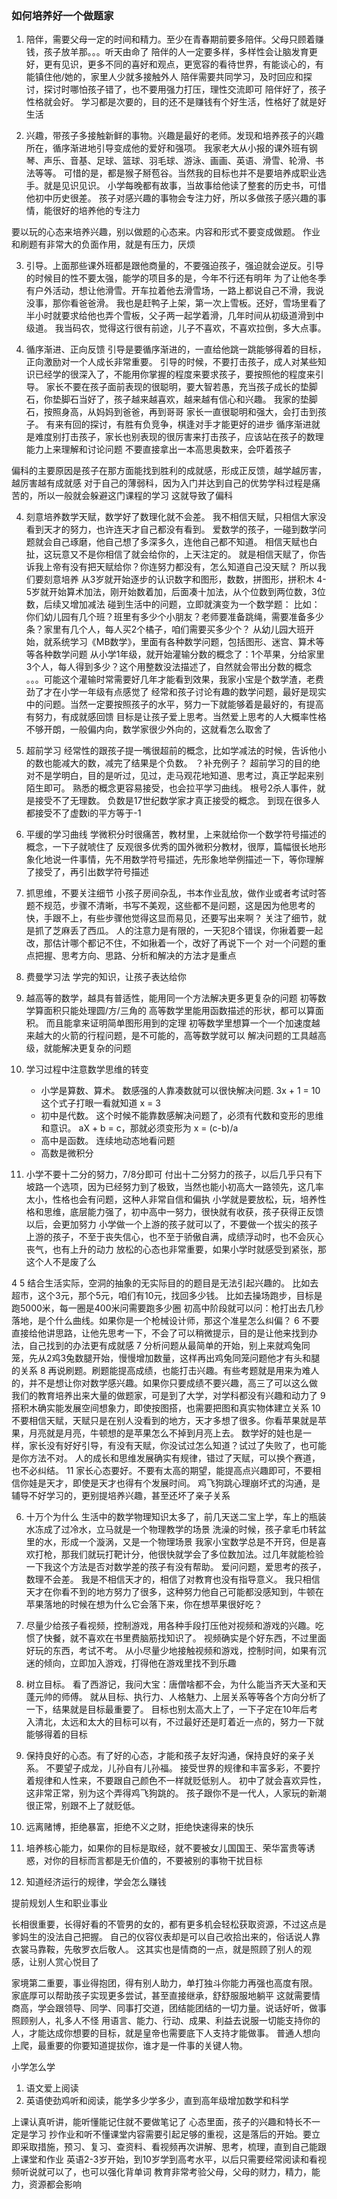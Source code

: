### 如何培养好一个做题家

1. 陪伴，需要父母一定的时间和精力。至少在青春期前要多陪伴。父母只顾着赚钱，孩子放羊那。。。听天由命了
   陪伴的人一定要多样，多样性会让脑发育更好，更有见识，更多不同的喜好和观点，更宽容的看待世界，有能谈心的，有能镇住他/她的，家里人少就多接触外人
   陪伴需要共同学习，及时回应和探讨，探讨时哪怕孩子错了，也不要用强力打压，理性交流即可
   陪伴好了，孩子性格就会好。 学习都是次要的，目的还不是赚钱有个好生活，性格好了就是好生活

2. 兴趣，带孩子多接触新鲜的事物。兴趣是最好的老师。发现和培养孩子的兴趣所在，循序渐进地引导变成他的爱好和强项。
  我家老大从小报的课外班有钢琴、声乐、音基、足球、篮球、羽毛球、游泳、画画、英语、滑雪、轮滑、书法等等。
  可惜的是，都是猴子掰苞谷。当然我的目标也并不是要培养成职业选手。就是见识见识。
  小学每晚都有故事，当故事给他读了整套的历史书，可惜他初中历史很差。
  孩子对感兴趣的事物会专注力好，所以多做孩子感兴趣的事情，能很好的培养他的专注力
  
  要以玩的心态来培养兴趣，别以做题的心态来。内容和形式不要变成做题。
  作业和刷题有非常大的负面作用，就是有压力，厌烦
  
3. 引导。上面那些课外班都是跟他商量的，不要强迫孩子，强迫就会逆反。引导的时候目的性不要太强，能学的项目多的是，今年不行还有明年
   为了让他冬季有户外活动，想让他滑雪。开车拉着他去滑雪场，一路上都说自己不滑，我说没事，那你看爸爸滑。
   我也是赶鸭子上架，第一次上雪板。还好，雪场里看了半小时就要求给他也弄个雪板，父子两一起学着滑，几年时间从初级道滑到中级道。
   我当码农，觉得这行很有前途，儿子不喜欢，不喜欢拉倒，多大点事。
   

4. 循序渐进、正向反馈
	引导是要循序渐进的，一直给他跳一跳能够得着的目标，正向激励对一个人成长非常重要。
	引导的时候，不要打击孩子，成人对某些知识已经学的很深入了，不能用你掌握的程度来要求孩子，要按照他的程度来引导。
	家长不要在孩子面前表现的很聪明，要大智若愚，充当孩子成长的垫脚石，你垫脚石当好了，孩子越来越喜欢，越来越有信心和兴趣。
	我家的垫脚石，按照身高，从妈妈到爸爸，再到哥哥
	家长一直很聪明和强大，会打击到孩子。 有来有回的探讨，有胜有负竞争，棋逢对手才能更好的进步
	循序渐进就是难度别打击孩子，家长也别表现的很厉害来打击孩子，应该站在孩子的数理能力上来理解和讨论问题
	不要直接拿出一本高思奥数来，会吓着孩子
	
	
偏科的主要原因是孩子在那方面能找到胜利的成就感，形成正反馈，越学越厉害，越厉害越有成就感
对于自己的薄弱科，因为入门并达到自己的优势学科过程是痛苦的，所以一般就会躲避这门课程的学习
这就导致了偏科

4. 刻意培养数学天赋，数学好了数理化就不会差。
    我不相信天赋，只相信大家没看到天才的努力，也许连天才自己都没有看到。
	爱数学的孩子，一碰到数学问题就会自己琢磨，他自己想了多深多久，连他自己都不知道。
	相信天赋也白扯，这玩意又不是你相信了就会给你的，上天注定的。
	就是相信天赋了，你告诉我上帝有没有把天赋给你？你连努力都没有，怎么知道自己没天赋？
	所以我们要刻意培养
	从3岁就开始逐步的认识数字和图形，数数，拼图形，拼积木
	4-5岁就开始算术加法，刚开始数着加，后面凑十加法，从个位数到两位数，3位数，后续又增加减法
	碰到生活中的问题，立即就演变为一个数学题：
	比如：你们幼儿园有几个班？班里有多少个小朋友？老师要准备跳绳，需要准备多少条？家里有几个人，每人买2个橘子，咱们需要买多少个？
	从幼儿园大班开始，就系统学习《MB数学》，里面有各种数学问题，包括图形、迷宫、算术等等各种数学问题
	从小学1年级，就开始灌输分数的概念了：1个苹果，分给家里3个人，每人得到多少？这个用整数没法描述了，自然就会带出分数的概念
	。。。可能这个灌输时常需要好几年才能看到效果，我家小宝是个数学渣，老费劲了才在小学一年级有点感觉了
	经常和孩子讨论有趣的数学问题，最好是现实中的问题。当然一定要按照孩子的水平，努力一下就能够着是最好的，有提高有努力，有成就感回馈
    目标是让孩子爱上思考。当然爱上思考的人大概率性格不够开朗，一般偏内向，数学家很少外向的，这就看怎么取舍了  

5. 超前学习
	经常性的跟孩子提一嘴很超前的概念，比如学减法的时候，告诉他小的数也能减大的数，减完了结果是个负数。 ？补充例子？
	超前学习的目的绝对不是学明白，目的是听过，见过，走马观花地知道、思考过，真正学起来别陌生即可。 熟悉的概念更容易接受，也会拉平学习曲线。
	根号2杀人事件，就是接受不了无理数。 负数是17世纪数学家才真正接受的概念。 到现在很多人都接受不了虚数i的平方等于-1
	
6. 平缓的学习曲线
	学微积分时很痛苦，教材里，上来就给你一个数学符号描述的概念，一下子就唬住了
	反观很多优秀的国外微积分教材，很厚，篇幅很长地形象化地说一件事情，先不用数学符号描述，先形象地举例描述一下，等你理解了接受了，再引出数学符号描述

7. 抓思维，不要关注细节
   小孩子房间杂乱，书本作业乱放，做作业或者考试时答题不规范，步骤不清晰，书写不美观，这些都不是问题，这是因为他思考的快，手跟不上，有些步骤他觉得这显而易见，还要写出来啊？
   关注了细节，就是抓了芝麻丢了西瓜。 人的注意力是有限的，一天犯8个错误，你揪着要一起改，那估计哪个都记不住，不如揪着一个，改好了再说下一个
   对一个问题的重点把握、思考方向、思路、分析和解决的方法才是重点

8. 费曼学习法
	学完的知识，让孩子表达给你

9. 越高等的数学，越具有普适性，能用同一个方法解决更多更复杂的问题
	初等数学算面积只能处理圆/方/三角的
	高等数学里能用函数描述的形状，都可以算面积。 而且能拿来证明简单图形用到的定理
	初等数学里想算一个一个加速度越来越大的火箭的行程问题，是不可能的，高等数学就可以
	解决问题的工具越高级，就能解决更复杂的问题
	

10. 学习过程中注意数学思维的转变
	- 小学是算数、算术。 数感强的人靠凑数就可以很快解决问题. 3x + 1 = 10 这个式子打眼一看就知道 x = 3
	- 初中是代数。 这个时候不能靠数感解决问题了，必须有代数和变形的思维和意识。 aX + b = c，那就必须变形为 x = (c-b)/a
	- 高中是函数。 连续地动态地看问题
	- 高数是微积分
	
11. 小学不要十二分的努力，7/8分即可
	付出十二分努力的孩子，以后几乎只有下坡路一个选项，因为已经努力到了极致，当然也能小初高大一路领先，这几率太小，性格也会有问题，这种人非常自信和偏执
	小学就是要放松，玩，培养性格和思维，底层能力强了，初中高中一努力，很快就有收获，孩子获得正反馈以后，会更加努力
	小学做一个上游的孩子就可以了，不要做一个拔尖的孩子
	上游的孩子，不至于丧失信心，也不至于骄傲自满，成绩浮动时，也不会灰心丧气，也有上升的动力
	放松的心态也非常重要，如果小学时就感受到紧张，那这个人不是废了么
	
   
4 
5 结合生活实际，空洞的抽象的无实际目的的题目是无法引起兴趣的。
比如去超市，这个3元，那个5元，咱们有10元，找回多少钱。
比如去操场跑步，目标是跑5000米，每一圈是400米问需要跑多少圈
初高中阶段就可以问：枪打出去几秒落地，是个什么曲线。如果你是一个枪械设计师，那这个准星怎么纠偏？
6 不要直接给他讲思路，让他先思考一下，不会了可以稍微提示，目的是让他来找到办法，自己找到的办法更有成就感
7 分析问题从最简单的开始，别上来就鸡兔同笼，先从2鸡3兔数腿开始，慢慢增加数量，这样再出鸡兔同笼问题他才有头和腿的关系
8 再说刷题。刷题能提高成绩，也能打击兴趣。有些考题就是用来为难人的，并不是想让你对数学感兴趣。如果你只要成绩不要兴趣，高三了可以这么做
  我们的教育培养出来大量的做题家，可是到了大学，对学科都没有兴趣和动力了
9 搭积木确实能发展空间想象力，即使按图搭，也需要把图和真实物体建立关系
10 不要相信天赋，天赋只是在别人没看到的地方，天才多想了很多。你看苹果就是苹果，月亮就是月亮，牛顿想的是苹果怎么不掉到月亮上去。
   数学好的娃也是一样，家长没有好好引导，有没有天赋，你没试过怎么知道？试过了失败了，也可能是你方法不对。
   人的成长和思维发展确实有规律，错过了天赋，可以换个赛道，也不必纠结。
11 家长心态要好。不要有太高的期望，能提高点兴趣即可，不要相信你娃是天才，即使是天才也得有个发展时间。
   鸡飞狗跳心理崩坏式的沟通，是辅导不好学习的，更别提培养兴趣，甚至还坏了亲子关系


6. 十万个为什么
   生活中的数学物理知识太多了，前几天送二宝上学，车上的瓶装水冻成了过冷水，立马就是一个物理教学的场景
   洗澡的时候，孩子拿毛巾转盆里的水，形成一个漩涡，又是一个物理场景
   我家小宝数学总是不开窍，但是喜欢打枪，那我们就玩打靶计分，他很快就学会了多位数加法。过几年就能检验一下我这个方法是否对数学差的孩子有没有帮助。
   爱问问题，爱思考的孩子，数理不会差。
   我是不相信天才的，相信了对教育也没有指导意义。
   我只相信天才在你看不到的地方努力了很多，这种努力他自己可能都没感知到，牛顿在苹果落地的时候在想为什么它会落下来，你在想苹果很好吃？

7. 尽量少给孩子看视频，控制游戏，用各种手段打压他对视频和游戏的兴趣。吃惯了快餐，就不喜欢在书里费脑筋找知识了。
   视频确实是个好东西，不过里面好玩的东西，考试不考。
   从小尽量少地接触视频和游戏，控制时间，如果有沉迷的倾向，立即加入游戏，打得他在游戏里找不到乐趣
   

8. 树立目标。
   看了西游记，我问大宝：唐僧啥都不会，为什么能当齐天大圣和天蓬元帅的师傅。
   就从目标、执行力、人格魅力、上层关系等等各个方向分析了一下，结果就是目标最重要了。
   目标也别太高大上了，一下子定在10年后考入清北，太远和太大的目标可以有，不过最好还是盯着近一点的，努力一下就能够得着的目标

9. 保持良好的心态。有了好的心态，才能和孩子友好沟通，保持良好的亲子关系。
   不要望子成龙，儿孙自有儿孙福。
   接受世界的规律和丰富多彩，不要拧着规律和人性来，不要跟自己颜色不一样就贬低别人。
   初中了就会喜欢异性，这非常正常，别为这个弄得鸡飞狗跳的。
   孩子跟你不是一代人，人家玩的新潮很正常，别跟不上了就贬低。
   
10. 远离赌博，拒绝暴富，拒绝不义之财，拒绝快速得来的快乐
11. 培养核心能力，如果你的目标是取经，就不要被女儿国国王、荣华富贵等诱惑，对你的目标而言都是无价值的，不要被别的事物干扰目标
12. 知道经济运行的规律，学会怎么赚钱


提前规划人生和职业事业


长相很重要，长得好看的不管男的女的，都有更多机会轻松获取资源，不过这点是爹妈生的没法自己把握。
自己的仪容仪表却是可以自己收拾出来的，俗话说人靠衣裳马靠鞍，先敬罗衣后敬人。
这其实也是情商的一点，就是照顾了别人的观感，让别人赏心悦目了

家境第二重要，事业得抱团，得有别人助力，单打独斗你能力再强也高度有限。
家底厚可以帮助孩子实现更多尝试，甚至直接继承，舒舒服服地躺平
这就需要情商高，学会跟领导、同学、同事打交道，团结能团结的一切力量。说话好听，做事照顾别人，礼多人不怪
用语言、能力、行动、成果、利益去说服一切能支持你的人，才能达成你想要的目标，就是皇帝也需要底下人支持才能做事。
普通人想向上爬，最重要的你要知道提拔你，谁才是一件事的关键人物。
  

小学怎么学
1. 语文爱上阅读
2. 英语使劲鸡听和阅读，能学多少学多少，直到高年级增加数学和科学
   
上课认真听讲，能听懂能记住就不要做笔记了
心态里面，孩子的兴趣和特长不一定是学习
抄作业和听不懂课堂内容需要引起足够的重视，这是落后的开始。要立即采取措施，预习、复习、查资料、看视频再次讲解、思考，梳理，直到自己能跟上课堂和作业
英语2-3岁开始，到10岁学到高考水平，以后只需要经常阅读和看视频听说就可以了，也可以强化背单词
教育非常考验父母，父母的财力，精力，能力，资源都会影响

